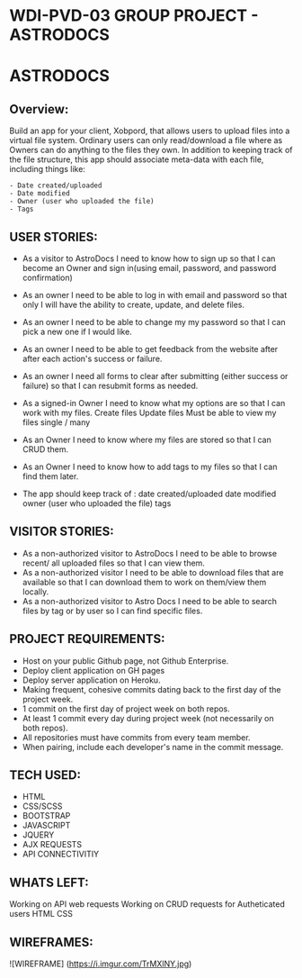 WDI-PVD-03 GROUP PROJECT - ASTRODOCS
=====================================

ASTRODOCS
==========

Overview:
----------
Build an app for your client, Xobpord, that allows users to upload files into a virtual file system. Ordinary users can only read/download a file where as Owners can do anything to the files they own. In addition to keeping track of the file structure, this app should associate meta-data with each file, including things like:

    - Date created/uploaded
    - Date modified
    - Owner (user who uploaded the file)
    - Tags

USER STORIES:
--------------
- As a visitor to AstroDocs I need to know how to sign up so that I can become an Owner and sign in(using email, password, and password confirmation)

- As an owner I need to be able to log in with email and password so that only I will have the ability to create, update, and delete files.  

- As an owner I need to be able to change my my password so that I can pick a new one if I would like.  

- As an owner I need to be able to get feedback from the website after after each action's success or failure.

- As an owner I need all forms to clear after submitting (either success or failure) so that I can resubmit forms as needed.  

- As a signed-in Owner I need to know what my options are so that I can work with my files.
Create files
Update files
Must be able to view my files single / many

- As an Owner I need to know where my files are stored so that I can CRUD them.

- As an Owner I need to know how to add tags to my files so that I can find them later.

- The app should keep track of :
date created/uploaded
date modified
owner (user who uploaded the file)
tags

VISITOR STORIES:
----------------
- As a non-authorized visitor to AstroDocs I need to be able to browse recent/ all uploaded files so that I can view them.
- As a non-authorized visitor I need to be able to download files that are available so that I can download them to work on them/view them locally. 
- As a non-authorized visitor to Astro Docs I need to be able to search files by tag or by user so I can find specific files. 

PROJECT REQUIREMENTS:
---------------------
- Host on your public Github page, not Github  Enterprise.
- Deploy client application on GH pages
- Deploy server application on Heroku.
- Making frequent, cohesive commits dating  back to the first day of the project week.
- 1 commit on the first day of project week on both repos.
- At least 1 commit every day during project week (not necessarily on both repos).
- All repositories must have commits from every team member.
- When pairing, include each developer's name in the commit message.

TECH USED:
----------
- HTML
- CSS/SCSS
- BOOTSTRAP
- JAVASCRIPT 
- JQUERY
- AJX REQUESTS
- API CONNECTIVITIY

WHATS LEFT:
-----------
Working on API web requests
Working on CRUD requests for Autheticated users
HTML 
CSS

WIREFRAMES:
-----------
![WIREFRAME] (https://i.imgur.com/TrMXlNY.jpg)